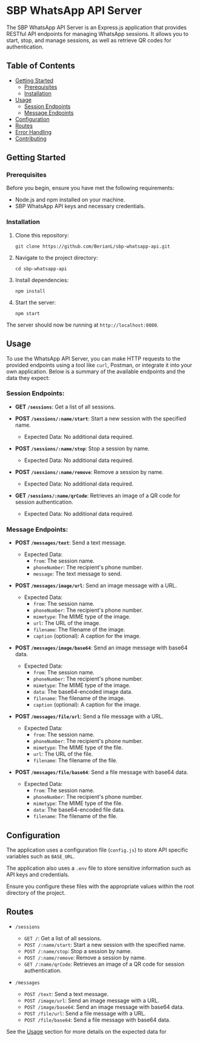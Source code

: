 # SBP WhatsApp API Server

The SBP WhatsApp API Server is an Express.js application that provides RESTful API endpoints for managing WhatsApp sessions. It allows you to start, stop, and manage sessions, as well as retrieve QR codes for authentication.

## Table of Contents

- [Getting Started](#getting-started)
    - [Prerequisites](#prerequisites)
    - [Installation](#installation)
- [Usage](#usage)
    - [Session Endpoints](#session-endpoints)
    - [Message Endpoints](#message-endpoints)
- [Configuration](#configuration)
- [Routes](#routes)
- [Error Handling](#error-handling)
- [Contributing](#contributing)

## Getting Started

### Prerequisites

Before you begin, ensure you have met the following requirements:

- Node.js and npm installed on your machine.
- SBP WhatsApp API keys and necessary credentials.

### Installation

1. Clone this repository:

   ```
   git clone https://github.com/BerianL/sbp-whatsapp-api.git
   ```

2. Navigate to the project directory:

   ```
   cd sbp-whatsapp-api
   ```

3. Install dependencies:

   ```
   npm install
   ```

4. Start the server:

   ```
   npm start
   ```

The server should now be running at `http://localhost:8080`.

## Usage

To use the WhatsApp API Server, you can make HTTP requests to the provided endpoints using a tool like `curl`, Postman, or integrate it into your own application. Below is a summary of the available endpoints and the data they expect:

### Session Endpoints:

- **GET `/sessions`**: Get a list of all sessions.

- **POST `/sessions/:name/start`**: Start a new session with the specified name.
    - Expected Data: No additional data required.

- **POST `/sessions/:name/stop`**: Stop a session by name.
    - Expected Data: No additional data required.

- **POST `/sessions/:name/remove`**: Remove a session by name.
    - Expected Data: No additional data required.

- **GET `/sessions/:name/qrCode`**: Retrieves an image of a QR code for session authentication.
    - Expected Data: No additional data required.

### Message Endpoints:

- **POST `/messages/text`**: Send a text message.
    - Expected Data:
        - `from`: The session name.
        - `phoneNumber`: The recipient's phone number.
        - `message`: The text message to send.

- **POST `/messages/image/url`**: Send an image message with a URL.
    - Expected Data:
        - `from`: The session name.
        - `phoneNumber`: The recipient's phone number.
        - `mimetype`: The MIME type of the image.
        - `url`: The URL of the image.
        - `filename`: The filename of the image.
        - `caption` (optional): A caption for the image.

- **POST `/messages/image/base64`**: Send an image message with base64 data.
    - Expected Data:
        - `from`: The session name.
        - `phoneNumber`: The recipient's phone number.
        - `mimetype`: The MIME type of the image.
        - `data`: The base64-encoded image data.
        - `filename`: The filename of the image.
        - `caption` (optional): A caption for the image.

- **POST `/messages/file/url`**: Send a file message with a URL.
    - Expected Data:
        - `from`: The session name.
        - `phoneNumber`: The recipient's phone number.
        - `mimetype`: The MIME type of the file.
        - `url`: The URL of the file.
        - `filename`: The filename of the file.

- **POST `/messages/file/base64`**: Send a file message with base64 data.
    - Expected Data:
        - `from`: The session name.
        - `phoneNumber`: The recipient's phone number.
        - `mimetype`: The MIME type of the file.
        - `data`: The base64-encoded file data.
        - `filename`: The filename of the file.

## Configuration

The application uses a configuration file (`config.js`) to store API specific variables such as `BASE_URL`.

The application also uses a `.env` file to store sensitive information such as API keys and credentials.

Ensure you configure these files with the appropriate values within the root directory of the project.

## Routes

- `/sessions`
    - `GET /`: Get a list of all sessions.
    - `POST /:name/start`: Start a new session with the specified name.
    - `POST /:name/stop`: Stop a session by name.
    - `POST /:name/remove`: Remove a session by name.
    - `GET /:name/qrCode`: Retrieves an image of a QR code for session authentication.

- `/messages`
    - `POST /text`: Send a text message.
    - `POST /image/url`: Send an image message with a URL.
    - `POST /image/base64`: Send an image message with base64 data.
    - `POST /file/url`: Send a file message with a URL.
    - `POST /file/base64`: Send a file message with base64 data.

See the [Usage](#usage) section for more details on the expected data for
